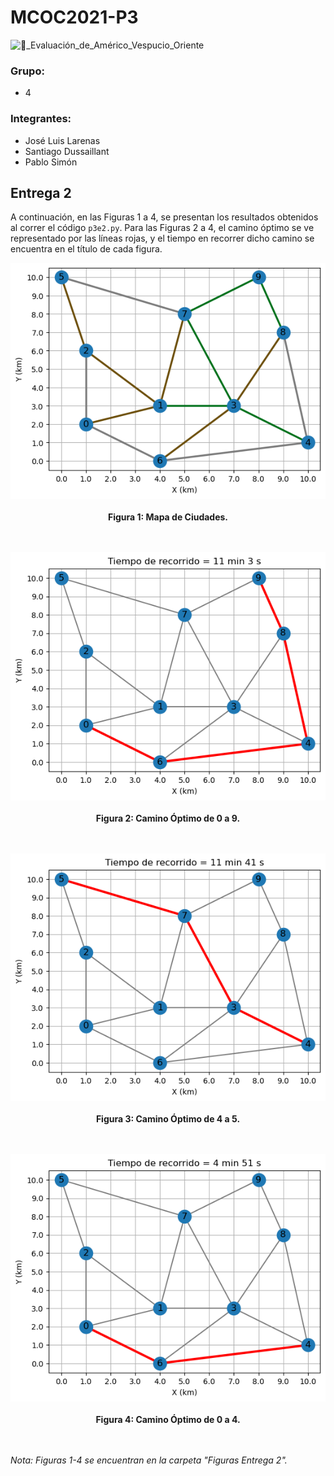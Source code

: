 # MCOC2021-P3

 ![🚙_Evaluación_de_Américo_Vespucio_Oriente](https://user-images.githubusercontent.com/88337732/140409349-f666b07a-462f-4a1c-8f28-d169b6601609.png)
 
### Grupo: 
- 4
### Integrantes:
- José Luis Larenas
- Santiago Dussaillant
- Pablo Simón

## Entrega 2

A continuación, en las Figuras 1 a 4, se presentan los resultados obtenidos al correr el código ```p3e2.py```. Para las Figuras 2 a 4, el camino óptimo se ve representado por las líneas rojas, y el tiempo en recorrer dicho camino se encuentra en el título de cada figura.

<p align="center">
  <img src="https://github.com/JoseLarenas/MCOC2021-P3-Grupo04/blob/main/Figuras%20Entrega%202/fig1.png">
  <br><br>
  <b>Figura 1: Mapa de Ciudades.</b><br>
  <br><br>
 </p>
 
  <p align="center">
  <img src="https://github.com/JoseLarenas/MCOC2021-P3-Grupo04/blob/main/Figuras%20Entrega%202/fig2.png">
  <br><br>
  <b>Figura 2: Camino Óptimo de 0 a 9.</b><br>
  <br><br>
 </p>
 
  <p align="center">
  <img src="https://github.com/JoseLarenas/MCOC2021-P3-Grupo04/blob/main/Figuras%20Entrega%202/fig3.png">
  <br><br>
  <b>Figura 3: Camino Óptimo de 4 a 5.</b><br>
  <br><br>
 </p>
 
  <p align="center">
  <img src="https://github.com/JoseLarenas/MCOC2021-P3-Grupo04/blob/main/Figuras%20Entrega%202/fig4.png">
  <br><br>
  <b>Figura 4: Camino Óptimo de 0 a 4.</b><br>
  <br><br>
 </p>
 
_Nota: Figuras 1-4 se encuentran en la carpeta "Figuras Entrega 2"._
